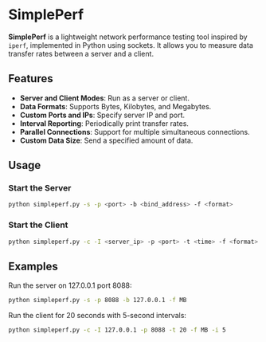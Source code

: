 # SimplePerf

**SimplePerf** is a lightweight network performance testing tool inspired by `iperf`, implemented in Python using sockets. It allows you to measure data transfer rates between a server and a client.

## Features
- **Server and Client Modes**: Run as a server or client.
- **Data Formats**: Supports Bytes, Kilobytes, and Megabytes.
- **Custom Ports and IPs**: Specify server IP and port.
- **Interval Reporting**: Periodically print transfer rates.
- **Parallel Connections**: Support for multiple simultaneous connections.
- **Custom Data Size**: Send a specified amount of data.

## Usage

### Start the Server
```bash
python simpleperf.py -s -p <port> -b <bind_address> -f <format>
```

### Start the Client
```bash
python simpleperf.py -c -I <server_ip> -p <port> -t <time> -f <format> -n <num> -i <interval> -P <parallel_connections>
```

## Examples

Run the server on 127.0.0.1 port 8088:
```bash
python simpleperf.py -s -p 8088 -b 127.0.0.1 -f MB
```

Run the client for 20 seconds with 5-second intervals:
```bash
python simpleperf.py -c -I 127.0.0.1 -p 8088 -t 20 -f MB -i 5
```



